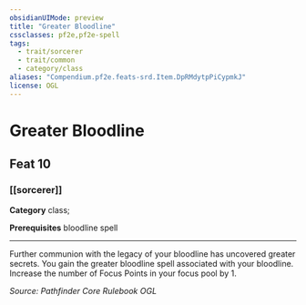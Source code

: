 ```yaml
---
obsidianUIMode: preview
title: "Greater Bloodline"
cssclasses: pf2e,pf2e-spell
tags:
  - trait/sorcerer
  - trait/common
  - category/class
aliases: "Compendium.pf2e.feats-srd.Item.DpRMdytpPiCypmkJ"
license: OGL
---
```

# Greater Bloodline
## Feat 10
### [[sorcerer]]

**Category** class; 



**Prerequisites** bloodline spell
* * *
Further communion with the legacy of your bloodline has uncovered greater secrets. You gain the greater bloodline spell associated with your bloodline. Increase the number of Focus Points in your focus pool by 1.

*Source: Pathfinder Core Rulebook*
*OGL*